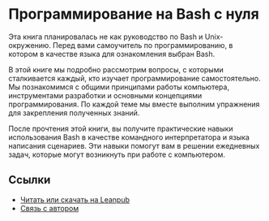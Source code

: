 # Программирование на Bash с нуля

Эта книга планировалась не как руководство по Bash и Unix-окружению. Перед вами самоучитель по программированию, в котором в качестве языка для ознакомления выбран Bash.

В этой книге мы подробно рассмотрим вопросы, с которыми сталкивается каждый, кто изучает программирование самостоятельно. Мы познакомимся с общими принципами работы компьютера, инструментами разработки и основными концепциями программирования. По каждой теме мы вместе выполним упражнения для закрепления полученных знаний.

После прочтения этой книги, вы получите практические навыки использования Bash в качестве командного интерпретатора и языка написания сценариев. Эти навыки помогут вам в решении ежедневных задач, которые могут возникнуть при работе с компьютером.

## Ссылки

* [Читать или скачать на Leanpub](https://leanpub.com/programming-from-scratch)
* [Связь с автором](mailto:petrsum@gmail.com)
